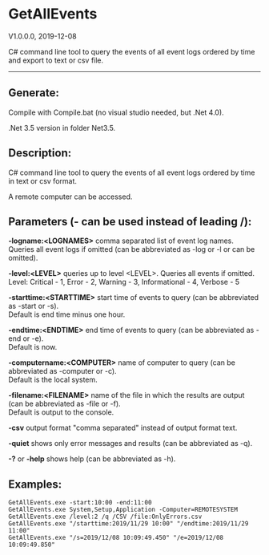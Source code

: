 # GetAllEvents
V1.0.0.0, 2019-12-08

C# command line tool to query the events of all event logs ordered by time and export to text or csv file.

****

## Generate:
Compile with Compile.bat (no visual studio needed, but .Net 4.0).

.Net 3.5 version in folder Net3.5.

## Description:
C# command line tool to query the events of all event logs ordered by time in text or csv format.

A remote computer can be accessed.


## Parameters (- can be used instead of leading /):

**-logname:\<LOGNAMES\>** comma separated list of event log names.<br />Queries all event logs if omitted (can be abbreviated as -log or -l or can be omitted).

**-level:\<LEVEL\>** queries up to level \<LEVEL\>. Queries all events if omitted.<br />Level: Critical - 1, Error - 2, Warning - 3, Informational - 4, Verbose - 5

**-starttime:\<STARTTIME\>** start time of events to query (can be abbreviated as -start or -s).<br />Default is end time minus one hour.

**-endtime:\<ENDTIME\>** end time of events to query (can be abbreviated as -end or -e).<br />Default is now.

**-computername:\<COMPUTER\>** name of computer to query (can be abbreviated as -computer or -c).<br />Default is the local system.

**-filename:\<FILENAME\>** name of the file in which the results are output (can be abbreviated as -file or -f).<br />Default is output to the console.

**-csv** output format "comma separated" instead of output format text.

**-quiet** shows only error messages and results (can be abbreviated as -q).

**-?** or **-help** shows help (can be abbreviated as -h).

## Examples:
```
GetAllEvents.exe -start:10:00 -end:11:00
GetAllEvents.exe System,Setup,Application -Computer=REMOTESYSTEM
GetAllEvents.exe /level:2 /q /CSV /file:OnlyErrors.csv
GetAllEvents.exe "/starttime:2019/11/29 10:00" "/endtime:2019/11/29 11:00"
GetAllEvents.exe "/s=2019/12/08 10:09:49.450" "/e=2019/12/08 10:09:49.850"
```
